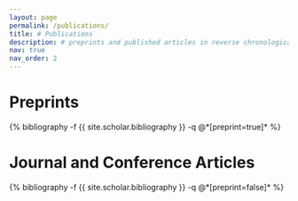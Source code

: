```yaml
---
layout: page
permalink: /publications/
title: # Publications
description: # preprints and published articles in reverse chronological order
nav: true
nav_order: 2
---
```


<!-- _pages/publications.md -->

<h1 class="post-title"> Preprints </h1>
<div class="publications">
            {% bibliography -f {{ site.scholar.bibliography }} -q @*[preprint=true]* %}
          </div>

<h1 class="post-title"> Journal and Conference Articles </h1>
<div class="publications">
            {% bibliography -f {{ site.scholar.bibliography }} -q @*[preprint=false]* %}
</div>

